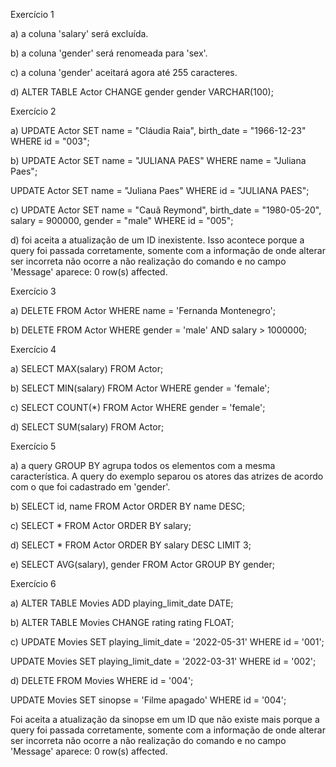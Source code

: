 Exercício 1

a) a coluna 'salary' será excluída.

b) a coluna 'gender' será renomeada para 'sex'.

c) a coluna 'gender' aceitará agora até 255 caracteres.

d) ALTER TABLE Actor CHANGE gender gender VARCHAR(100);


Exercício 2

a) UPDATE Actor
SET name = "Cláudia Raia",
birth_date = "1966-12-23"
WHERE id = "003";

b) UPDATE Actor
SET name = "JULIANA PAES"
WHERE name = "Juliana Paes";

UPDATE Actor
SET name = "Juliana Paes"
WHERE id = "JULIANA PAES";

c) UPDATE Actor
SET 
name = "Cauã Reymond",
birth_date = "1980-05-20",
salary = 900000,
gender = "male"
WHERE id = "005";

d) foi aceita a atualização de um ID inexistente. Isso acontece porque a query foi passada corretamente, somente com a informação de onde alterar ser incorreta não ocorre a não realização do comando e no campo 'Message' aparece: 0 row(s) affected.


Exercício 3

a) DELETE FROM Actor WHERE name = 'Fernanda Montenegro';

b) DELETE FROM Actor WHERE gender = 'male' AND salary > 1000000;


Exercício 4

a) SELECT MAX(salary) FROM Actor;

b) SELECT MIN(salary) FROM Actor WHERE gender = 'female';

c) SELECT COUNT(*) FROM Actor WHERE gender = 'female';

d) SELECT SUM(salary) FROM Actor;


Exercício 5

a) a query GROUP BY agrupa todos os elementos com a mesma característica. A query do exemplo separou os atores das atrizes de acordo com o que foi cadastrado em 'gender'.

b) SELECT id, name FROM Actor ORDER BY name DESC;

c) SELECT * FROM Actor ORDER BY salary;

d) SELECT * FROM Actor ORDER BY salary DESC LIMIT 3;

e) SELECT AVG(salary), gender FROM Actor GROUP BY gender;


Exercício 6

a) ALTER TABLE Movies ADD playing_limit_date DATE;

b) ALTER TABLE Movies CHANGE rating rating FLOAT;

c) UPDATE Movies SET playing_limit_date = '2022-05-31'
WHERE id = '001';

UPDATE Movies SET playing_limit_date = '2022-03-31'
WHERE id = '002';

d) DELETE FROM Movies WHERE id = '004';

UPDATE Movies SET sinopse = 'Filme apagado' WHERE id = '004';

Foi aceita a atualização da sinopse em um ID que não existe mais porque a query foi passada corretamente, somente com a informação de onde alterar ser incorreta não ocorre a não realização do comando e no campo 'Message' aparece: 0 row(s) affected.
